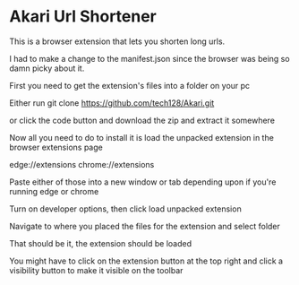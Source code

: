 # Akari Url Shortener
This is a browser extension that lets you shorten long urls.

I had to make a change to the manifest.json since the browser was being so damn picky about it.

First you need to get the extension's files into a folder on your pc

Either run git clone https://github.com/tech128/Akari.git

or click the code button and download the zip and extract it somewhere

Now all you need to do to install it is load the unpacked extension in the browser extensions page

edge://extensions
chrome://extensions

Paste either of those into a new window or tab depending upon if you're running edge or chrome

Turn on developer options, then click load unpacked extension

Navigate to where you placed the files for the extension and select folder

That should be it, the extension should be loaded

You might have to click on the extension button at the top right and click a visibility button to make it visible on the toolbar